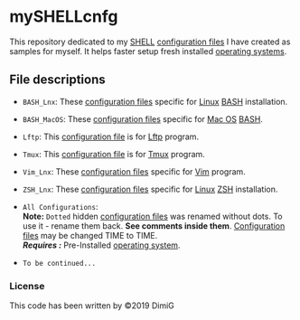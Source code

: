 mySHELLcnfg
===========
This repository dedicated to my [SHELL][shell] [configuration files][cnfg] I have created as samples for myself. It helps faster setup fresh installed [operating systems][os].  

File descriptions
-----------------

* `BASH_Lnx`: These [configuration files][cnfg] specific for [Linux][linux] [BASH][bash] installation.  

* `BASH_MacOS`: These [configuration files][cnfg] specific for [Mac OS][macos] [BASH][bash].  

* `Lftp`: This [configuration file][cnfg] is for [Lftp][lftp] program.  

* `Tmux`: This [configuration file][cnfg] is for [Tmux][tmux] program.  

* `Vim_Lnx`: These [configuration files][cnfg] specific for [Vim][vim] program.  

* `ZSH_Lnx`: These [configuration files][cnfg] specific for [Linux][linux] [ZSH][zsh] installation.  

* `All Configurations`:  
   **Note:** `Dotted` hidden [configuration files][cnfg] was renamed without dots. To use it - rename them back. **See comments inside them**. [Configuration files][cnfg] may be changed TIME to TIME.  
   ***Requires :*** Pre-Installed [operating system][os].  

* `To be continued...`  

### License  

This code has been written by ©2019 DimiG  

[bash]:https://en.wikipedia.org/wiki/Bash_(Unix_shell)
[shell]:https://en.wikipedia.org/wiki/Shell_(computing)
[linux]:https://en.wikipedia.org/wiki/Linux
[os]:https://en.wikipedia.org/wiki/Operating_system
[cnfg]:https://en.wikipedia.org/wiki/Configuration_file
[macos]:https://en.wikipedia.org/wiki/MacOS
[zsh]:https://en.wikipedia.org/wiki/Z_shell
[tmux]:https://github.com/tmux/tmux/wiki
[lftp]:https://en.wikipedia.org/wiki/Lftp
[vim]:https://en.wikipedia.org/wiki/Vim_(text_editor)
